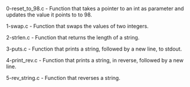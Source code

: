 0-reset_to_98.c - Function that takes a pointer to an int as parameter and updates the value it points to to 98.

1-swap.c - Function that swaps the values of two integers.

2-strlen.c - Function that returns the length of a string.

3-puts.c - Function that prints a string, followed by a new line, to stdout.

4-print_rev.c - Function that prints a string, in reverse, followed by a new line.

5-rev_string.c - Function that reverses a string.
